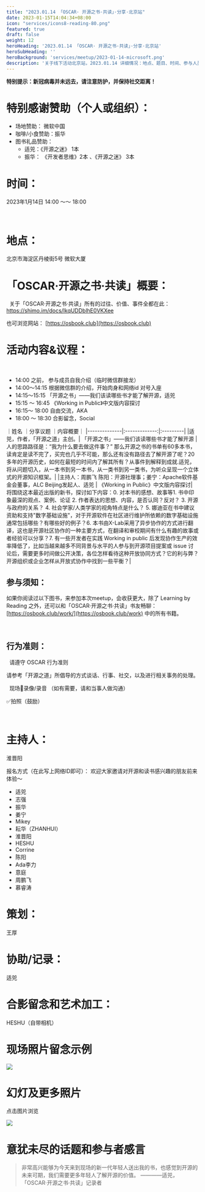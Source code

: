 ```yaml
---
title: "2023.01.14 「OSCAR· 开源之书·共读」·分享·北京站"
date: 2023-01-15T14:04:34+08:00
icon: "services/icons8-reading-80.png"
featured: true
draft: false
weight: 12
heroHeading: '2023.01.14 「OSCAR· 开源之书·共读」·分享·北京站'
heroSubHeading: ''
heroBackground: 'services/meetup/2023-01-14-microsoft.png'
description: '关于线下活动北京站，2023.01.14 详细情况：地点、题目、时间、参与人员。'
---
```

**特别提示：新冠病毒并未远去，请注意防护，并保持社交距离！**

# 特别感谢赞助（个人或组织）：

* 场地赞助： 微软中国
* 咖啡/小食赞助：振华
* 图书礼品赞助：
  * 适兕：《开源之迷》 1本
  * 振华： 《开发者思维》2本 、《开源之迷》 3本


# 时间：

2023年1月14日  14:00 ～～ 18:00 

 
# 地点：

北京市海淀区丹棱街5号 微软大厦

# 「OSCAR·开源之书·共读」概要：
 
关于「OSCAR·开源之书·共读」所有的过往、价值、事件全都在此：
 
https://shimo.im/docs/lkqUDDblhE0VKXee

也可浏览网站： [https://osbook.club](https://osbook.club)


# 活动内容&议程：
 
- 14:00 之前， 参与成员自我介绍（临时微信群接龙）
- 14:00～14:15  根据微信群的介绍，开始肉身和网络id 对号入座
- 14:15～15:15 「开源之书」——我们该读哪些书才能了解开源，适兕
- 15:15 ～ 16:45 《Working in Public》中文版内容探讨
- 16:15～ 18:00 自由交流，AKA 
- 18:00 ～ 18:30 合影留念，Social
 

｜姓名	｜分享议题	｜内容概要｜
|--------------|:-------------:|:---------|
|适兕，作者，「开源之道」主创。|	「开源之书」——我们该读哪些书才能了解开源	| 人的思路路径是：“我为什么要去做这件事？” 那么开源之书的书单有60多本书，读肯定是读不完了，买完也几乎不可能，那么还有没有路径去了解开源了呢？20多年的开源历史，如何在最短的时间内了解其所有？从事件到解释到成就.适兕，将从问题切入，从一本书到另一本书，从一类书到另一类书，为听众呈现一个立体式的开源知识框架。|
|主持人：周鹏飞 陈阳：开源社理事；姜宁：Apache软件基金会董事，ALC Beijing发起人、适兕 |	《Working in Public》中文版内容探讨| 将围绕这本最近出版的新书，探讨如下内容：0. 对本书的感想、故事等1. 书中印象最深的观点、案例、论证 2. 作者表达的思想、内容，是否认同？反对？ 3. 开源与政府的关系？ 4. 社会学家/人类学家的视角特点是什么？ 5. 娜迪亚在书中建议资助和支持"数字基础设施"，对于开源软件在社区进行维护所依赖的数字基础设施通常包括哪些？有哪些好的例子？6. 本书由X-Lab采用了异步协作的方式进行翻译，这也是开源社区协作的一种主要方式，在翻译和审校期间有什么有趣的故事或者经验可以分享？7. 有一些开发者在实践 Working in public 后发现协作生产的效率降低了，比如当越来越多不同背景与水平的人参与到开源项目提案或 issue 讨论后，需要更多时间做公开决策，各位怎样看待这种开放协同方式？它的利与弊？开源组织或企业怎样从开放式协作中找到一些平衡？|
 
## 参与须知：

如果你阅读过以下图书，来参加本次meetup，会收获更大，除了 Learning by Reading 之外，还可以和「OSCAR·开源之书·共读」书友畅聊：
 
[https://osbook.club/work/](https://osbook.club/work)  中的所有书籍。


 
## 行为准则：
 
请遵守 OSCAR 行为准则

请参考「开源之道」所倡导的方式谈话、行事、社交，以及进行相关事务的处理。

 
现场🚫录像/录音 （如有需要，请和当事人做沟通）

✅拍照（鼓励）

 
 
# 主持人：

淮晋阳

报名方式（在此写上网络ID即可）： 欢迎大家邀请对开源和读书感兴趣的朋友前来体验～ 

* 适兕
* 志强
* 振华
* 姜宁
* Mikey
* 耘华（ZHANHUI）
* 淮晋阳
* HESHU
* Corrine
* 陈阳
* Ada李力
* 意庭
* 周鹏飞
* 慕睿涛
 
# 策划：

王厚
 
# 协助/记录：

适兕

# 合影留念和艺术加工：

HESHU（自带相机）

# 现场照片留念示例

![](images/meetup/2023-01-14-speaker.jpeg)

# 幻灯及更多照片

点击图片浏览

[![](images/meetup/2023-01-14-dialog.jpeg)](https://1drv.ms/u/s!Arg2k_5HJFrbgecSwHCzossLJgaKkw?e=yZlTF3)

# 意犹未尽的话题和参与者感言

> 非常高兴能够为今天来到现场的新一代年轻人送出我的书，也感觉到开源的未来可期，我们需要更多年轻人了解开源的价值。 ————适兕， 「OSCAR·开源之书·共读」记录者